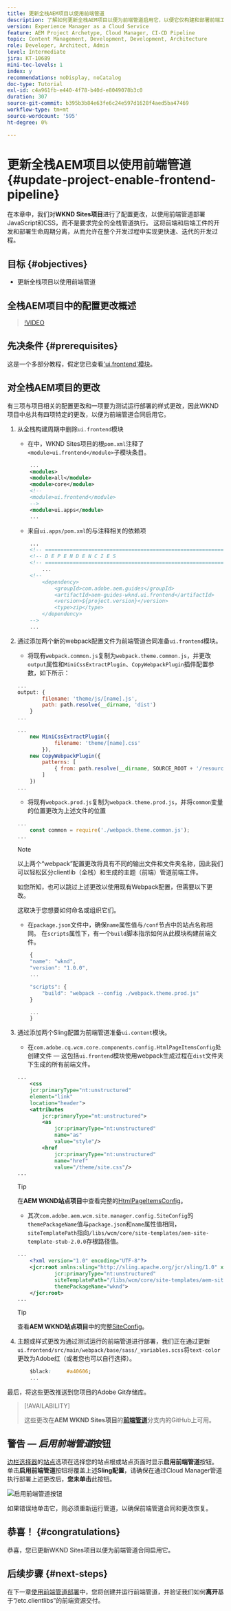 ```yaml
---
title: 更新全栈AEM项目以使用前端管道
description: 了解如何更新全栈AEM项目以便为前端管道启用它，以便它仅构建和部署前端工件。
version: Experience Manager as a Cloud Service
feature: AEM Project Archetype, Cloud Manager, CI-CD Pipeline
topic: Content Management, Development, Development, Architecture
role: Developer, Architect, Admin
level: Intermediate
jira: KT-10689
mini-toc-levels: 1
index: y
recommendations: noDisplay, noCatalog
doc-type: Tutorial
exl-id: c4a961fb-e440-4f78-b40d-e8049078b3c0
duration: 307
source-git-commit: b395b3b84e63fe6c24e597d1628f4aed5ba47469
workflow-type: tm+mt
source-wordcount: '595'
ht-degree: 0%

---
```


# 更新全栈AEM项目以使用前端管道 {#update-project-enable-frontend-pipeline}

在本章中，我们对&#x200B;__WKND Sites项目__&#x200B;进行了配置更改，以使用前端管道部署JavaScript和CSS，而不是要求完全的全栈管道执行。 这将前端和后端工件的开发和部署生命周期分离，从而允许在整个开发过程中实现更快速、迭代的开发过程。

## 目标 {#objectives}

* 更新全栈项目以使用前端管道

## 全栈AEM项目中的配置更改概述

>[!VIDEO](https://video.tv.adobe.com/v/3409419?quality=12&learn=on)

## 先决条件 {#prerequisites}

这是一个多部分教程，假定您已查看[&#39;ui.frontend&#39;模块](./review-uifrontend-module.md)。


## 对全栈AEM项目的更改

有三项与项目相关的配置更改和一项要为测试运行部署的样式更改，因此WKND项目中总共有四项特定的更改，以便为前端管道合同启用它。

1. 从全栈构建周期中删除`ui.frontend`模块

   * 在中，WKND Sites项目的根`pom.xml`注释了`<module>ui.frontend</module>`子模块条目。

   ```xml
       ...
       <modules>
       <module>all</module>
       <module>core</module>
       <!--
       <module>ui.frontend</module>
       -->                
       <module>ui.apps</module>
       ...
   ```

   * 来自`ui.apps/pom.xml`的与注释相关的依赖项

   ```xml
       ...
       <!-- ====================================================================== -->
       <!-- D E P E N D E N C I E S                                                -->
       <!-- ====================================================================== -->
           ...
       <!--
           <dependency>
               <groupId>com.adobe.aem.guides</groupId>
               <artifactId>aem-guides-wknd.ui.frontend</artifactId>
               <version>${project.version}</version>
               <type>zip</type>
           </dependency>
       -->    
       ...
   ```

1. 通过添加两个新的webpack配置文件为前端管道合同准备`ui.frontend`模块。

   * 将现有`webpack.common.js`复制为`webpack.theme.common.js`，并更改`output`属性和`MiniCssExtractPlugin`、`CopyWebpackPlugin`插件配置参数，如下所示：

   ```javascript
   ...
   output: {
           filename: 'theme/js/[name].js', 
           path: path.resolve(__dirname, 'dist')
       }
   ...
   
   ...
       new MiniCssExtractPlugin({
               filename: 'theme/[name].css'
           }),
       new CopyWebpackPlugin({
           patterns: [
               { from: path.resolve(__dirname, SOURCE_ROOT + '/resources'), to: './theme' }
           ]
       })
   ...
   ```

   * 将现有`webpack.prod.js`复制为`webpack.theme.prod.js`，并将`common`变量的位置更改为上述文件的位置

   ```javascript
   ...
       const common = require('./webpack.theme.common.js');
   ...
   ```

   >[!NOTE]
   >
   >以上两个“webpack”配置更改将具有不同的输出文件和文件夹名称，因此我们可以轻松区分clientlib（全栈）和生成的主题（前端）管道前端工件。
   >
   >如您所知，也可以跳过上述更改以使用现有Webpack配置，但需要以下更改。
   >
   >这取决于您想要如何命名或组织它们。


   * 在`package.json`文件中，确保`name`属性值与`/conf`节点中的站点名称相同。 在`scripts`属性下，有一个`build`脚本指示如何从此模块构建前端文件。

   ```javascript
       {
       "name": "wknd",
       "version": "1.0.0",
       ...
   
       "scripts": {
           "build": "webpack --config ./webpack.theme.prod.js"
       }
   
       ...
       }
   ```

1. 通过添加两个Sling配置为前端管道准备`ui.content`模块。

   * 在`com.adobe.cq.wcm.core.components.config.HtmlPageItemsConfig`处创建文件 — 这包括`ui.frontend`模块使用webpack生成过程在`dist`文件夹下生成的所有前端文件。

   ```xml
   ...
       <css
       jcr:primaryType="nt:unstructured"
       element="link"
       location="header">
       <attributes
           jcr:primaryType="nt:unstructured">
           <as
               jcr:primaryType="nt:unstructured"
               name="as"
               value="style"/>
           <href
               jcr:primaryType="nt:unstructured"
               name="href"
               value="/theme/site.css"/>
   ...
   ```

   >[!TIP]
   >
   >    在&#x200B;__AEM WKND站点项目__&#x200B;中查看完整的[HtmlPageItemsConfig](https://github.com/adobe/aem-guides-wknd/blob/feature/frontend-pipeline/ui.content/src/main/content/jcr_root/conf/wknd/_sling_configs/com.adobe.cq.wcm.core.components.config.HtmlPageItemsConfig/.content.xml)。


   * 其次`com.adobe.aem.wcm.site.manager.config.SiteConfig`的`themePackageName`值与`package.json`和`name`属性值相同，`siteTemplatePath`指向`/libs/wcm/core/site-templates/aem-site-template-stub-2.0.0`存根路径值。

   ```xml
   ...
       <?xml version="1.0" encoding="UTF-8"?>
       <jcr:root xmlns:sling="http://sling.apache.org/jcr/sling/1.0" xmlns:jcr="http://www.jcp.org/jcr/1.0" xmlns:nt="http://www.jcp.org/jcr/nt/1.0"
               jcr:primaryType="nt:unstructured"
               siteTemplatePath="/libs/wcm/core/site-templates/aem-site-template-stub-2.0.0"
               themePackageName="wknd">
       </jcr:root>
   ...
   ```

   >[!TIP]
   >
   >    查看&#x200B;__AEM WKND站点项目__&#x200B;中的完整[SiteConfig](https://github.com/adobe/aem-guides-wknd/blob/feature/frontend-pipeline/ui.content/src/main/content/jcr_root/conf/wknd/_sling_configs/com.adobe.aem.wcm.site.manager.config.SiteConfig/.content.xml)。

1. 主题或样式更改为通过测试运行的前端管道进行部署，我们正在通过更新`ui.frontend/src/main/webpack/base/sass/_variables.scss`将`text-color`更改为Adobe红（或者您也可以自行选择）。

   ```css
       $black:     #a40606;
       ...
   ```

最后，将这些更改推送到您项目的Adobe Git存储库。


>[!AVAILABILITY]
>
> 这些更改在&#x200B;__AEM WKND Sites项目__&#x200B;的&#x200B;[__前端管道__](https://github.com/adobe/aem-guides-wknd/tree/feature/frontend-pipeline)分支内的GitHub上可用。


## 警告 — _启用前端管道_&#x200B;按钮

[边栏选择器](https://experienceleague.adobe.com/docs/experience-manager-cloud-service/content/sites/authoring/getting-started/basic-handling.html)的[站点](https://experienceleague.adobe.com/docs/experience-manager-cloud-service/content/sites/authoring/getting-started/basic-handling.html)选项在选择您的站点根或站点页面时显示&#x200B;**启用前端管道**&#x200B;按钮。 单击&#x200B;**启用前端管道**&#x200B;按钮将覆盖上述&#x200B;**Sling配置**，请确保在通过Cloud Manager管道执行部署上述更改后，**您未单击**&#x200B;此按钮。

![启用前端管道按钮](assets/enable-front-end-Pipeline-button.png)

如果错误地单击它，则必须重新运行管道，以确保前端管道合同和更改恢复。

## 恭喜！ {#congratulations}

恭喜，您已更新WKND Sites项目以便为前端管道合同启用它。

## 后续步骤 {#next-steps}

在下一章[使用前端管道部署](create-frontend-pipeline.md)中，您将创建并运行前端管道，并验证我们如何&#x200B;__离开__&#x200B;基于“/etc.clientlibs”的前端资源交付。
